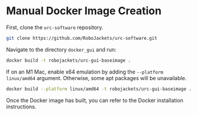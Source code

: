# Manual Docker Image Creation

First, clone the `urc-software` repository.

```bash
git clone https://github.com/RoboJackets/urc-software.git
```

Navigate to the directory `docker_gui` and run:
```bash
docker build -t robojackets/urc-gui-baseimage .
```

If on an M1 Mac, enable x64 emulation by adding the `--platform linux/amd64` argument. Otherwise, some apt packages will be unavailable.
```bash
docker build --platform linux/amd64 -t robojackets/urc-gui-baseimage .
```

Once the Docker image has built, you can refer to the Docker installation instructions.